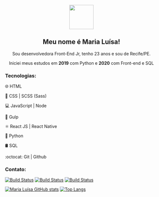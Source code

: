 <p align="center">
  <img src="https://cdn.glitch.com/5e6819bf-0707-4f13-ba4b-a25a27b3688e%2Fgiphy.gif?v=1615515957680" width="80"> 
</p>
<h2 align="center">Meu nome é Maria Luísa!</h2>
<p align="center">Sou desenvolvedora Front-End Jr, tenho 23 anos e sou de Recife/PE.</p>
<p align="center">Iniciei meus estudos em <strong>2019</strong> com Python e <strong>2020</strong> com Front-end e SQL</p>

### Tecnologias:
<p>🌐 HTML</p>
<p>🎨 CSS | SCSS (Sass)</p>
<p>💻 JavaScript | Node</p>
<p>🥤 Gulp</p>
<p>⚛️ React JS | React Native</p>
<p>🐍 Python</p>
<p>🛢️ SQL</p>
<p>:octocat: Git | Github</p>

### Contato:
[![Build Status](https://img.shields.io/badge/LinkedIn-0077B5?style=for-the-badge&logo=linkedin&logoColor=white)](https://www.linkedin.com/in/maluhcosta/)
[![Build Status](https://img.shields.io/badge/Portfolio-E4405F?style=for-the-badge&logo=youtube-gaming&logoColor=white)](https://malu-website.vercel.app/)
[![Build Status](https://img.shields.io/badge/Instagram-FF8C00?style=for-the-badge&logo=instagram&logoColor=white)](https://www.instagram.com/maluhcosta/)

[![Maria Luísa GitHub stats](https://github-readme-stats.vercel.app/api?username=maluhcosta&show_icons=true&theme=radical)](https://github.com/anuraghazra/github-readme-stats)
[![Top Langs](https://github-readme-stats.vercel.app/api/top-langs/?username=maluhcosta&layout=compact&theme=radical)](https://github.com/anuraghazra/github-readme-stats)
